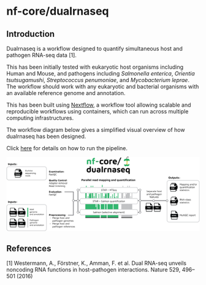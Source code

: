 # nf-core/dualrnaseq

## Introduction

Dualrnaseq is a workflow designed to quantify simultaneous host and pathogen RNA-seq data [1].

This has been initially tested with eukaryotic host organisms including Human and Mouse, and pathogens including *Salmonella enterica*, *Orientia tsutsugamushi*, *Streptococcus penumoniae*, and *Mycobacterium leprae*. The workflow should work with any eukaryotic and bacterial organisms with an available reference genome and annotation.

This has been built using [Nextflow](https://www.nextflow.io/), a workflow tool allowing scalable and reproducible workflows using containers, which can run across multiple computing infrastructures.

The workflow diagram below gives a simplified visual overview of how dualrnaseq has been designed.

Click [here](usage.md) for details on how to run the pipeline.

![nf-core/dualrnaseq](images/Workflow_diagram_dualrnaseq.png)

## References

<a id="1">[1]</a> 
Westermann, A., Förstner, K., Amman, F. et al. Dual RNA-seq unveils noncoding RNA functions in host–pathogen interactions. Nature 529, 496–501 (2016)